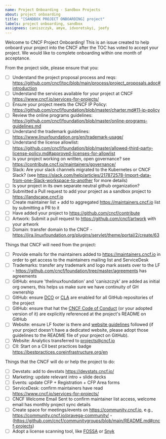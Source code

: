 ```yaml
---
name: Project Onboarding - Sandbox Projects
about: project onboarding
title: "[SANDBOX PROJECT ONBOARDING] project"
labels: project onboarding, sandbox
assignees: caniszczyk, amye, idvoretskyi, jeefy
---
```


Welcome to CNCF Project Onboarding!
This is an issue created to help onboard your project into the CNCF after the TOC has voted to accept your project.
We would like to complete onboarding within one month of acceptance.

From the project side, please ensure that you:

- [ ] Understand the project proposal process and reqs: <https://github.com/cncf/toc/blob/main/process/project_proposals.adoc#introduction>
- [ ] Understand the services available for your project at CNCF <https://www.cncf.io/services-for-projects/>
- [ ] Ensure your project meets the CNCF IP Policy: <https://github.com/cncf/foundation/blob/master/charter.md#11-ip-policy>
- [ ] Review the online programs guidelines: <https://github.com/cncf/foundation/blob/master/online-programs-guidelines.md>
- [ ] Understand the trademark guidelines: <https://www.linuxfoundation.org/en/trademark-usage/>
- [ ] Understand the license allowlist: <https://github.com/cncf/foundation/blob/master/allowed-third-party-license-policy.md#approved-licenses-for-allowlist>
- [ ] Is your project working on written, open governance? see <https://contribute.cncf.io/maintainers/governance/>
- [ ] Slack: Are your slack channels migrated to the Kubernetes or CNCF Slack? (see <https://slack.com/help/articles/217872578-Import-data-from-one-Slack-workspace-to-another> for more details)
- [ ] Is your project in its own separate neutral github organization?
- [ ] Submitted a Pull request to add your project as a sandbox project to <https://landscape.cncf.io>
- [ ] Create maintainer list + add to aggregated <https://maintainers.cncf.io> list by submitting a PR to it
- [ ] Have added your project to <https://github.com/cncf/contribute>
- [ ] Artwork: Submit a pull request to <https://github.com/cncf/artwork> with your artwork
- [ ] Domain: transfer domain to the CNCF - <https://jira.linuxfoundation.org/plugins/servlet/theme/portal/2/create/63>

Things that CNCF will need from the project:

- [ ] Provide emails for the maintainers added to <https://maintainers.cncf.io> in order to get access to the maintainers mailing list and ServiceDesk
- [ ] Trademarks: transfer any trademark and logo mark assets over to the LF - <https://github.com/cncf/foundation/tree/master/agreements> has agreements
- [ ] GitHub: ensure 'thelinuxfoundation' and 'caniszczyk' are added as initial org owners, this helps us make sure we have continuity of GH ownership
- [ ] GitHub: ensure [DCO](https://github.com/apps/dco) or [CLA](https://github.com/cncf/cla) are enabled for all GitHub repositories of the project
- [ ] GitHub: ensure that hat the [CNCF Code of Conduct](https://github.com/cncf/foundation/blob/master/code-of-conduct.md) (or your adopted version of it) are explicitly referenced at the project's README on GitHub
- [ ] Website: ensure LF footer is there and [website guidelines](https://github.com/cncf/foundation/blob/master/website-guidelines.md) followed (if your project doesn't have a dedicated website, please adopt those guidelines to the README file of your project on GitHub).
- [ ] Website: Analytics transferred to projects@cncf.io
- [ ] CII: Start on a CII best practices badge <https://bestpractices.coreinfrastructure.org/en>

Things that the CNCF will do or help the project to do:

- [ ] Devstats: add to devstats <https://devstats.cncf.io/>
- [ ] Marketing: update relevant intro + slide decks
- [ ] Events: update CFP + Registration + CFP Area forms
- [ ] ServiceDesk: confirm maintainers have read <https://www.cncf.io/services-for-projects/>
- [ ] CNCF Welcome Email Sent to confirm maintainer list access, welcome email has monthly project sync details
- [ ] Create space for meetings/events on <https://community.cncf.io>, e.g., <https://community.cncf.io/pravega-community/> - (<https://github.com/cncf/communitygroups/blob/main/README.md#cncf-projects>)
- [ ] Adopt a license scanning tool, like [FOSSA](https://fossa.com/) or [Snyk](https://snyk.io/)
